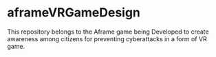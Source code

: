 # aframeVRGameDesign
This repository belongs to the Aframe game being Developed to create awareness among citizens for preventing cyberattacks in a form of VR game.

